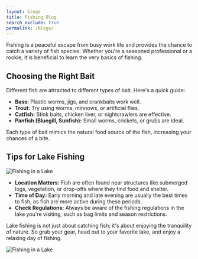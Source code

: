 ```yaml
---
layout: blogs 
title: Fishing Blog
search_exclude: true
permalink: /blogs/
---
```

Fishing is a peaceful escape from busy work life and provides the chance to catch a variety of fish species. Whether you're a seasoned professional or a rookie, it is beneficial to learn the very basics of fishing.

## Choosing the Right Bait

Different fish are attracted to different types of bait. Here's a quick guide:

- **Bass:** Plastic worms, jigs, and crankbaits work well.
- **Trout:** Try using worms, minnows, or artificial flies.
- **Catfish:** Stink baits, chicken liver, or nightcrawlers are effective.
- **Panfish (Bluegill, Sunfish):** Small worms, crickets, or grubs are ideal.

Each type of bait mimics the natural food source of the fish, increasing your chances of a bite.

## Tips for Lake Fishing

![Fishing in a Lake](https://lh3.googleusercontent.com/proxy/1hDQGldf1HzjFrKXXHrg7S5GGqmSoXhYKrwc0QB61R4BCW2cI4sUlh9H6raV0mrkaq1WHbWCyM5e0_h4sk7Qu-1R2cE_ySn_Nrx4Pidx2JEcp12o1Lc5Dq1ryhDmsdqGGnxCSRCwLjGl_WS98XySX0obwK9vGSFYX7DxaGqlS-SgMasM56sFHhV_rsG567VdcAALAI50LhR9mNXw)

- **Location Matters:** Fish are often found near structures like submerged logs, vegetation, or drop-offs where they find food and shelter.
- **Time of Day:** Early morning and late evening are usually the best times to fish, as fish are more active during these periods.
- **Check Regulations:** Always be aware of the fishing regulations in the lake you're visiting, such as bag limits and season restrictions.

Lake fishing is not just about catching fish; it's about enjoying the tranquility of nature. So grab your gear, head out to your favorite lake, and enjoy a relaxing day of fishing.

![Fishing in a Lake](<img src="https://hellscanyon.tours/wp-content/uploads/2023/01/RiverAdventuresInc-214207-Pieces-Fishing-Equipment-blogbanner1-1080x675.jpg" alt="10 Pieces of Fishing Equipment and Their Uses"/>)